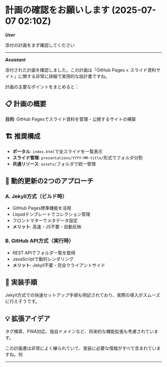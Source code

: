 <!-- Generated by SpecStory -->

# 計画の確認をお願いします (2025-07-07 02:10Z)

_**User**_

添付の計画をまず確認してください

---

_**Assistant**_

添付された計画を確認しました。この計画は「GitHub Pages × スライド資料サイト」に関する非常に詳細で実用的な設計書ですね。

計画の主要なポイントをまとめると：

## 📋 計画の概要

**目的**: GitHub Pagesでスライド資料を管理・公開するサイトの構築

## 🏗️ 推奨構成
- **ポータル**: `index.html`で全スライドを一覧表示
- **スライド管理**: `presentations/YYYY-MM-title/`形式でフォルダ分割
- **共通リソース**: `assets/`フォルダで統一管理

## 🔄 動的更新の2つのアプローチ

### A. Jekyll方式（ビルド時）
- GitHub Pages標準機能を活用
- Liquidテンプレートでコレクション管理
- フロントマターでメタデータ設定
- **メリット**: 高速・JS不要・自動反映

### B. GitHub API方式（実行時）
- REST APIでフォルダ一覧を取得
- JavaScriptで動的レンダリング
- **メリット**: Jekyll不要・完全クライアントサイド

## 🚀 実装手順
Jekyll方式での快速セットアップ手順も明記されており、実際の導入がスムーズに行えそうです。

## 💡 拡張アイデア
タグ検索、PWA対応、独自ドメインなど、将来的な機能拡張も考慮されています。

この計画書は非常によく練られていて、実装に必要な情報がすべて含まれていますね。何

---


